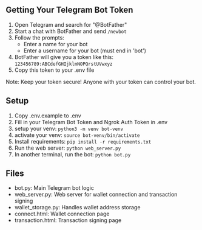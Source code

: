 ## Getting Your Telegram Bot Token
1. Open Telegram and search for "@BotFather"
2. Start a chat with BotFather and send `/newbot`
3. Follow the prompts:
   - Enter a name for your bot
   - Enter a username for your bot (must end in 'bot')
4. BotFather will give you a token like this: `123456789:ABCdefGHIjklmNOPQrstUVwxyz`
5. Copy this token to your .env file

Note: Keep your token secure! Anyone with your token can control your bot.

## Setup
1. Copy .env.example to .env
2. Fill in your Telegram Bot Token and Ngrok Auth Token in .env
3. setup your venv: `python3 -m venv bot-venv`
4. activate your venv: `source bot-venv/bin/activate`
5. Install requirements: `pip install -r requirements.txt`
6. Run the web server: `python web_server.py`
7. In another terminal, run the bot: `python bot.py`

## Files
- bot.py: Main Telegram bot logic
- web_server.py: Web server for wallet connection and transaction signing
- wallet_storage.py: Handles wallet address storage
- connect.html: Wallet connection page
- transaction.html: Transaction signing page 